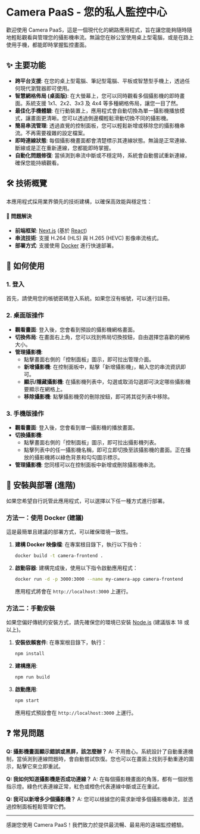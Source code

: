 # Camera PaaS - 您的私人監控中心

歡迎使用 Camera PaaS，這是一個現代化的網路應用程式，旨在讓您能夠隨時隨地輕鬆觀看與管理您的攝影機串流。無論您在辦公室使用桌上型電腦，或是在路上使用手機，都能即時掌握監控畫面。

## ✨ 主要功能

- **跨平台支援**: 在您的桌上型電腦、筆記型電腦、平板或智慧型手機上，透過任何現代瀏覽器即可使用。
- **智慧網格佈局 (桌面版)**: 在大螢幕上，您可以同時觀看多個攝影機的即時畫面。系統支援 1x1、2x2、3x3 及 4x4 等多種網格佈局，讓您一目了然。
- **最佳化手機體驗**: 在行動裝置上，應用程式會自動切換為單一攝影機播放模式，讓畫面更清晰。您可以透過側邊欄輕鬆滑動切換不同的攝影機。
- **簡易串流管理**: 透過直覺的控制面板，您可以輕鬆新增或移除您的攝影機串流。不再需要複雜的設定檔案。
- **即時連線狀態**: 每個攝影機畫面都會清楚標示其連線狀態。無論是正常連線、斷線或是正在重新連線，您都能即時掌握。
- **自動化問題修復**: 當偵測到串流中斷或不穩定時，系統會自動嘗試重新連線，確保您能持續觀看。

## 🛠️ 技術概覽

本應用程式採用業界領先的技術建構，以確保高效能與穩定性：

#### 🎯 問題解決
- **前端框架**: [Next.js](https://nextjs.org/) (基於 [React](https://react.dev/))
- **串流技術**: 支援 H.264 (HLS) 與 H.265 (HEVC) 影像串流格式。
- **部署方式**: 支援使用 [Docker](https://www.docker.com/) 進行快速部署。

## 📖 如何使用

### 1. 登入
首先，請使用您的帳號密碼登入系統。如果您沒有帳號，可以進行註冊。

### 2. 桌面版操作
- **觀看畫面**: 登入後，您會看到預設的攝影機網格畫面。
- **切換佈局**: 在畫面右上角，您可以找到佈局切換按鈕，自由選擇您喜歡的網格大小。
- **管理攝影機**:
    - 點擊畫面右側的「控制面板」圖示，即可拉出管理介面。
    - **新增攝影機**: 在控制面板中，點擊「新增攝影機」，輸入您的串流資訊即可。
    - **顯示/隱藏攝影機**: 在攝影機列表中，勾選或取消勾選即可決定哪些攝影機要顯示在網格上。
    - **移除攝影機**: 點擊攝影機旁的刪除按鈕，即可將其從列表中移除。

### 3. 手機版操作
- **觀看畫面**: 登入後，您會看到單一攝影機的播放畫面。
- **切換攝影機**:
    - 點擊畫面右側的「控制面板」圖示，即可拉出攝影機列表。
    - 點擊列表中的任一攝影機名稱，即可立即切換至該攝影機的畫面。正在播放的攝影機將以綠色背景和勾勾圖示標示。
- **管理攝影機**: 您同樣可以在控制面板中新增或刪除攝影機串流。

## 🚀 安裝與部署 (進階)

如果您希望自行託管此應用程式，可以選擇以下任一種方式進行部署。

### 方法一：使用 Docker (建議)

這是最簡單且建議的部署方式，可以確保環境一致性。

1.  **建構 Docker 映像檔**:
    在專案根目錄下，執行以下指令：
    ```bash
    docker build -t camera-frontend .
    ```

2.  **啟動容器**:
    建構完成後，使用以下指令啟動應用程式：
    ```bash
    docker run -d -p 3000:3000 --name my-camera-app camera-frontend
    ```
    應用程式將會在 `http://localhost:3000` 上運行。

### 方法二：手動安裝

如果您偏好傳統的安裝方式，請先確保您的環境已安裝 [Node.js](https://nodejs.org/) (建議版本 18 或以上)。

1.  **安裝依賴套件**:
    在專案根目錄下，執行：
    ```bash
    npm install
    ```

2.  **建構應用**:
    ```bash
    npm run build
    ```

3.  **啟動應用**:
    ```bash
    npm start
    ```
    應用程式預設會在 `http://localhost:3000` 上運行。

## ❓ 常見問題

**Q: 攝影機畫面顯示錯誤或黑屏，該怎麼辦？**
A: 不用擔心。系統設計了自動重連機制，當偵測到連線問題時，會自動嘗試恢復。您也可以在畫面上找到手動重連的圖示，點擊它來立即重試。

**Q: 我如何知道攝影機是否成功連線？**
A: 在每個攝影機畫面的角落，都有一個狀態指示燈。綠色代表連線正常，紅色或橙色代表連線中斷或正在重試。

**Q: 我可以新增多少個攝影機？**
A: 您可以根據您的需求新增多個攝影機串流，並透過控制面板輕鬆管理它們。

---

感謝您使用 Camera PaaS！我們致力於提供最流暢、最易用的遠端監控體驗。
